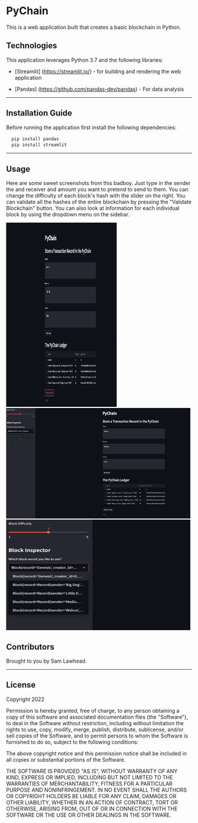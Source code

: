 # PyChain

This is a web application built that creates a basic blockchain in Python.

## Technologies

This application leverages Python 3.7 and the following libraries:

* [Streamlit] (https://streamlit.io/) - for building and rendering the web application

* [Pandas] (https://github.com/pandas-dev/pandas) - For data analysis

---

## Installation Guide

Before running the application first install the following dependencies:

```python
  pip install pandas
  pip install streamlit
```

---

## Usage

Here are some sweet screenshots from this badboy. Just type in the sender the and receiver and amount you want to pretend to send to them. You can change the difficulty of each block's hash with the slider on the right. You can validate all the hashes of the entire blockchain by pressing the "Validate Blockchain" button. You can also look at information for each individual block by using the dropdown menu on the sidebar.

<img src=https://github.com/samlawhead/PyChain/blob/main/images/Screen%20Shot%202022-09-25%20at%2015.25.42.png width=300 height=500>

<img src=https://github.com/samlawhead/PyChain/blob/main/images/Screen%20Shot%202022-09-25%20at%2015.26.02.png width=500 height=300>

<img src=https://github.com/samlawhead/PyChain/blob/main/images/Screen%20Shot%202022-09-25%20at%2015.26.24.png width=500 height=300>

## Contributors

Brought to you by Sam Lawhead.

---

## License

Copyright 2022

Permission is hereby granted, free of charge, to any person obtaining a copy of this software and associated documentation files (the "Software"), to deal in the Software without restriction, including without limitation the rights to use, copy, modify, merge, publish, distribute, sublicense, and/or sell copies of the Software, and to permit persons to whom the Software is furnished to do so, subject to the following conditions:

The above copyright notice and this permission notice shall be included in all copies or substantial portions of the Software.

THE SOFTWARE IS PROVIDED "AS IS", WITHOUT WARRANTY OF ANY KIND, EXPRESS OR IMPLIED, INCLUDING BUT NOT LIMITED TO THE WARRANTIES OF MERCHANTABILITY, FITNESS FOR A PARTICULAR PURPOSE AND NONINFRINGEMENT. IN NO EVENT SHALL THE AUTHORS OR COPYRIGHT HOLDERS BE LIABLE FOR ANY CLAIM, DAMAGES OR OTHER LIABILITY, WHETHER IN AN ACTION OF CONTRACT, TORT OR OTHERWISE, ARISING FROM, OUT OF OR IN CONNECTION WITH THE SOFTWARE OR THE USE OR OTHER DEALINGS IN THE SOFTWARE.

